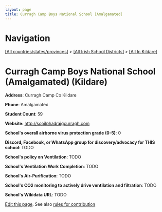 ```yaml
---
layout: page
title: Curragh Camp Boys National School (Amalgamated)
---
```

# Navigation

[[All countries/states/provinces]](../../..) > [[All Irish School Districts]](../..) > [[All In Kildare]](..)

# Curragh Camp Boys National School (Amalgamated) (Kildare)

**Address**: Curragh Camp Co Kildare

**Phone**: Amalgamated

**Student Count**: 59

**Website**: <http://scoilphadraigcurragh.com>

**School's overall airborne virus protection grade (0-5)**: 0

**Discord, Facebook, or WhatsApp group for discovery/advocacy for THIS school**: TODO

**School's policy on Ventilation**: TODO

**School's Ventilation Work Completion**: TODO

**School's Air-Purification**: TODO

**School's CO2 monitoring to actively drive ventilation and filtration**: TODO

**School's Wikidata URL**: TODO


[Edit this page](https://github.com/ventilate-schools/Ireland/edit/main/./Kildare/Curragh_Camp_Boys_National_School_(Amalgamated).md). See also [rules for contribution](../../../contribution-rules/)